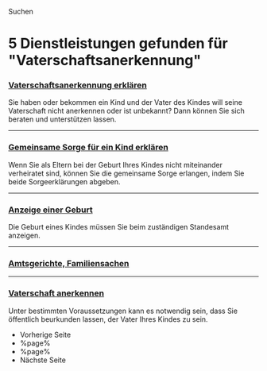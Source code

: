 




Suchen

5 Dienstleistungen gefunden für "Vaterschaftsanerkennung"
=========================================================

### [Vaterschaftsanerkennung erklären](/service/info/111048655/n0/)

Sie haben oder bekommen ein Kind und der Vater des Kindes will seine Vaterschaft nicht anerkennen oder ist unbekannt? Dann können Sie sich beraten und unterstützen lassen.

---

### [Gemeinsame Sorge für ein Kind erklären](/service/info/111048271/n0/)

Wenn Sie als Eltern bei der Geburt Ihres Kindes nicht miteinander verheiratet sind, können Sie die gemeinsame Sorge erlangen, indem Sie beide Sorgeerklärungen abgeben.

---

### [Anzeige einer Geburt](/service/info/11257658/n0/)

Die Geburt eines Kindes müssen Sie beim zuständigen Standesamt anzeigen.

---

### [Amtsgerichte, Familiensachen](/service/info/11252327/n0/)

---

### [Vaterschaft anerkennen](/service/info/111048559/n0/)

Unter bestimmten Voraussetzungen kann es notwendig sein, dass Sie öffentlich beurkunden lassen, der Vater Ihres Kindes zu sein.

* Vorherige Seite
* %page%
* %page%
* Nächste Seite

